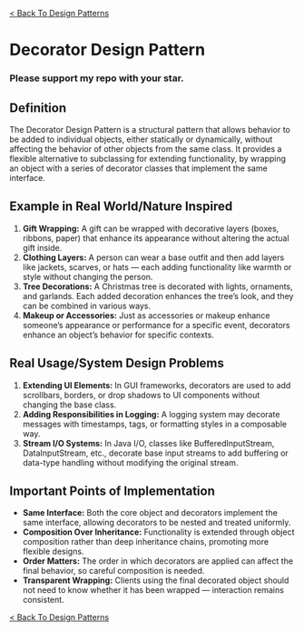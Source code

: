 [< Back To Design Patterns](../../../)

# Decorator Design Pattern
### Please support my repo with your star.

## Definition
The Decorator Design Pattern is a structural pattern that allows behavior to be added to individual objects, either statically or dynamically, without affecting the behavior of other objects from the same class. It provides a flexible alternative to subclassing for extending functionality, by wrapping an object with a series of decorator classes that implement the same interface.

## Example in Real World/Nature Inspired
1. **Gift Wrapping:** A gift can be wrapped with decorative layers (boxes, ribbons, paper) that enhance its appearance without altering the actual gift inside.
2. **Clothing Layers:** A person can wear a base outfit and then add layers like jackets, scarves, or hats — each adding functionality like warmth or style without changing the person.
3. **Tree Decorations:** A Christmas tree is decorated with lights, ornaments, and garlands. Each added decoration enhances the tree’s look, and they can be combined in various ways.
4. **Makeup or Accessories:** Just as accessories or makeup enhance someone’s appearance or performance for a specific event, decorators enhance an object’s behavior for specific contexts.

## Real Usage/System Design Problems
1. **Extending UI Elements:** In GUI frameworks, decorators are used to add scrollbars, borders, or drop shadows to UI components without changing the base class.
2. **Adding Responsibilities in Logging:** A logging system may decorate messages with timestamps, tags, or formatting styles in a composable way.
3. **Stream I/O Systems:** In Java I/O, classes like BufferedInputStream, DataInputStream, etc., decorate base input streams to add buffering or data-type handling without modifying the original stream.

## Important Points of Implementation
- **Same Interface:** Both the core object and decorators implement the same interface, allowing decorators to be nested and treated uniformly.
- **Composition Over Inheritance:** Functionality is extended through object composition rather than deep inheritance chains, promoting more flexible designs.
- **Order Matters:** The order in which decorators are applied can affect the final behavior, so careful composition is needed.
- **Transparent Wrapping:** Clients using the final decorated object should not need to know whether it has been wrapped — interaction remains consistent.

[< Back To Design Patterns](../../../)
